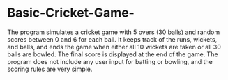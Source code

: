 # Basic-Cricket-Game-
The program simulates a cricket game with 5 overs (30 balls) and random scores between 0 and 6 for each ball. It keeps track of the runs, wickets, and balls, and ends the game when either all 10 wickets are taken or all 30 balls are bowled. The final score is displayed at the end of the game. The program does not include any user input for batting or bowling, and the scoring rules are very simple.

